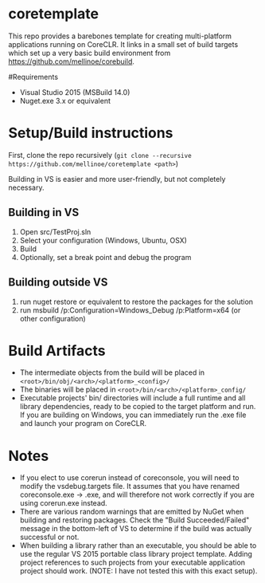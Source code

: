 # coretemplate

This repo provides a barebones template for creating multi-platform applications running on CoreCLR. It links in a small set of build targets which set up a very basic build environment from https://github.com/mellinoe/corebuild.

#Requirements
* Visual Studio 2015 (MSBuild 14.0)
* Nuget.exe 3.x or equivalent

# Setup/Build instructions
First, clone the repo recursively (````git clone --recursive https://github.com/mellinoe/coretemplate <path>````)

Building in VS is easier and more user-friendly, but not completely necessary.

## Building in VS
1. Open src/TestProj.sln
2. Select your configuration (Windows, Ubuntu, OSX)
3. Build
4. Optionally, set a break point and debug the program

## Building outside VS
1. run nuget restore or equivalent to restore the packages for the solution
2. run msbuild /p:Configuration=Windows_Debug /p:Platform=x64 (or other configuration)

# Build Artifacts
* The intermediate objects from the build will be placed in ````<root>/bin/obj/<arch>/<platform>_<config>/````
* The binaries will be placed in ````<root>/bin/<arch>/<platform>_config/````
* Executable projects' bin/ directories will include a full runtime and all library dependencies, ready to be copied to the target platform and run. If you are building on Windows, you can immediately run the <project>.exe file and launch your program on CoreCLR.

# Notes
* If you elect to use corerun instead of coreconsole, you will need to modify the vsdebug.targets file. It assumes that you have renamed coreconsole.exe -> <project>.exe, and will therefore not work correctly if you are using corerun.exe instead.
* There are various random warnings that are emitted by NuGet when building and restoring packages. Check the "Build Succeeded/Failed" message in the bottom-left of VS to determine if the build was actually successful or not.
* When building a library rather than an executable, you should be able to use the regular VS 2015 portable class library project template. Adding project references to such projects from your executable application project should work. (NOTE: I have not tested this with this exact setup).
